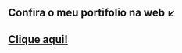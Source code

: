 
<h2> Confira o meu portifolio na web ↙ <h2>

<a href="https://isabellabispo.github.io/portifolio/"> Clique aqui! </a>
